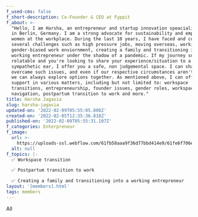 ```yaml
---
f_used-cms: false
f_short-description: Co-Founder & CEO at Fyppit
f_about: >-
  "Hello, I am Harsha, an entrepreneur and startup innovation speacialist based
  in Berlin, Germany. I am a strong advocate for sustainability and empowering
  women at the workplace. During the last 10 years, I have faced and conquered
  several challenges such as high pressure jobs, moving overseas, working in a
  gender-biased work enviornment, creating a family and transitioning into a
  working entrepreneur under the shadow of a pandemic. If my journey sounds
  relatable and you're looking to share your experience/situation to a
  sympathetic ear, I offer you a safe, non judgemental space. I can share how I
  overcame such issues, and even if our respective circumstances aren't similar,
  we can always explore options together. As mentioned above, I can offer
  support in various matters, including but not limited to: workspace
  transitions, entrepreneurship, founder issues, gender roles, workspace
  navigation, postpartum transition to work and more."
title: Harsha Jagasia
slug: harsha-jagasia
updated-on: '2022-02-09T05:55:05.808Z'
created-on: '2022-02-05T12:35:36.818Z'
published-on: '2022-02-09T05:55:31.107Z'
f_categories: Enterpreneur
f_image:
  url: >-
    https://uploads-ssl.webflow.com/61fb58aaa9f36d77bbd414e9/61fe6f706ef20a31968421b9_Harsha-modified.png
  alt: null
f_topics: |-
  ✅ Workspace transition

  ✅ Postpartum transition to work

  ✅ Creating a family and transitioning into a working entrepreneur
layout: '[members].html'
tags: members
---
```


All
